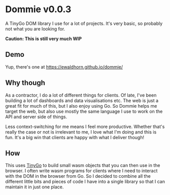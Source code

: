 # Dommie v0.0.3
A TinyGo DOM library I use for a lot of projects. It's very basic, so probably
not what you are looking for.

__Caution: This is still very much WIP__

## Demo
Yup, there's one at <https://ewaldhorn.github.io/dommie/>

## Why though
As a contractor, I do a lot of different things for clients. Of late, I've been
building a lot of dashboards and data visualisations etc. The web is just a great
fit for much of this, but I also enjoy using Go. So Dommie helps me target the
web, but also use mostly the same language I use to work on the API and server side
of things.

Less context-switching for me means I feel more productive. Whether that's really
the case or not is irrelevant to me, I love what I'm doing and this is fun. It's
a big win that clients are happy with what I deliver though!


## How
This uses [TinyGo](https://tinygo.org/) to build small wasm objects that you can
then use in the browser. I often write wasm programs for clients where I need to
interact with the DOM in the browser from Go.  So I decided to combine all the
different little bits and pieces of code I have into a single library so that I
can maintain it in just one place.
